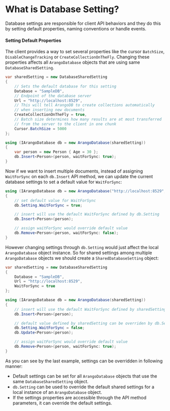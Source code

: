 # What is Database Setting?

Database settings are responsible for client API behaviors and they do this by setting default properties, naming conventions or handle events.

#### Setting Default Properties

The client provides a way to set several properties like the cursor `BatchSize`, `DisableChangeTracking` or `CreateCollectionOnTheFly`. Changing these properties affects all `ArangoDatabase` objects that are using same `DatabaseSharedSetting`.

```csharp
var sharedSetting = new DatabaseSharedSetting
{
    // Sets the default database for this setting
    Database = "SampleDB",
    // Endpoint of the database server
    Url = "http://localhost:8529",
    // This will tell ArangoDB to create collections automatically
    // when inserting new documents
    CreateCollectionOnTheFly = true,
    // Batch size determines how many results are at most transferred
    // from the server to the client in one chunk
    Cursor.BatchSize = 5000
};

using (IArangoDatabase db = new ArangoDatabase(sharedSetting))
{
    var person = new Person { Age = 30 };
    db.Insert<Person>(person, waitForSync: true);
}
```

Now if we want to insert multiple documents, instead of assigning `WaitForSync` on each `db.Insert` API method, we can update the current database settings to set a default value for `WaitForSync`:

```csharp
using (IArangoDatabase db = new ArangoDatabase("http://localhost:8529", "SampleDB"))
{
    // set default value for WaitForSync
    db.Setting.WaitForSync = true;

    // insert will use the default WaitForSync defined by db.Setting
    db.Insert<Person>(person);

    // assign waitForSync would override default value
    db.Remove<Person>(person, waitForSync: false);
}
```

However changing settings through `db.Setting` would just affect the local `ArangoDatabase` object instance. So for shared settings among multiple `ArangoDatabase` objects we should create a `SharedDatabaseSetting` object:

```csharp
var sharedSetting = new DatabaseSharedSetting
{
    Database = "SampleDB",
    Url = "http://localhost:8529",
    WaitForSync = true
};

using (IArangoDatabase db = new ArangoDatabase(sharedSetting))
{
    // insert will use the default WaitForSync defined by sharedSetting
    db.Insert<Person>(person);

    // default value defined by sharedSetting can be overriden by db.Setting
    db.Setting.WaitForSync = false;
    db.Update<Person>(person);

    // assign waitForSync would override default value
    db.Remove<Person>(person, waitForSync: true);
}
```

As you can see by the last example, settings can be overridden in following manner:

* Default settings can be set for all `ArangoDatabase` objects that use the same `DatabaseSharedSetting` object.
* `db.Setting` can be used to override the default shared settings for a local instance of an `ArangoDatabase` object.
* If the settings properties are accessible through the API method parameters, it can override the default settings.
